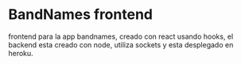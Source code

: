 # BandNames frontend

frontend para la app bandnames, creado con react usando hooks, el backend  esta creado con node, utiliza sockets y esta desplegado en heroku.